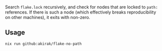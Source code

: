 Search `flake.lock` recursively, and check for nodes that are locked to `path:` references. If there is such a node (which effectively breaks reproducibility on other machines), it exits with non-zero.

## Usage

```sh
nix run github:akirak/flake-no-path
```
